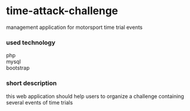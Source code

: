 # time-attack-challenge
management application for motorsport time trial events 

### used technology
php  
mysql  
bootstrap  

### short description
this web application should help users to organize a challenge containing several events of time trials

